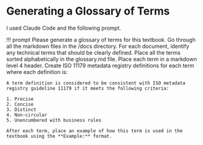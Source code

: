 # Generating a Glossary of Terms

I used Claude Code and the following prompt.

!!! prompt
    Please generate a glossary of terms for this textbook.
    Go through all the markdown files in the /docs directory.
    For each document, identify any technical terms that should be clearly defined.
    Place all the terms sorted alphabetically in the glossary.md file.
    Place each term in a markdown level 4 header.
    Create ISO 11179 metadata registry definitions for each term where each
    definition is:

    A term definition is considered to be consistent with ISO metadata registry guideline 11179 if it meets the following criteria:

    1. Precise
    2. Concise
    3. Distinct
    4. Non-circular
    5. Unencumbered with business rules

    After each term, place an example of how this term is used in the textbook using the **Example:** format.